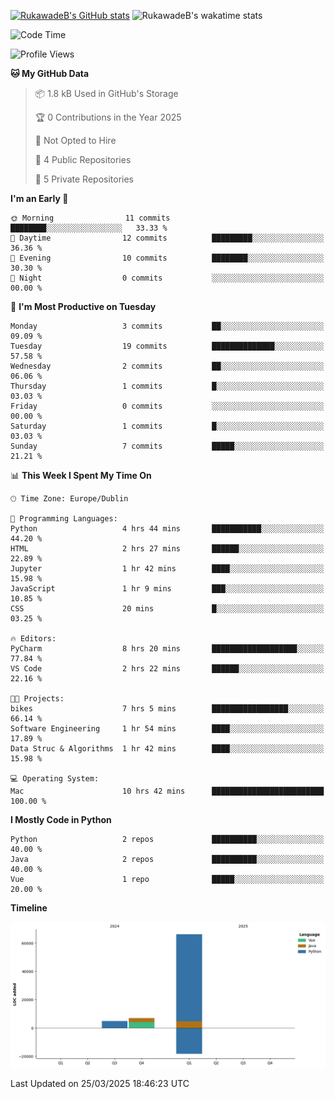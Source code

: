 
[![RukawadeB's GitHub stats](https://github-readme-stats.vercel.app/api?username=RukawadeB&hide=prs&show_icons=true&theme=omni)](https://github.com/anuraghazra/github-readme-stats)
![RukawadeB's wakatime stats](https://github-readme-stats.vercel.app/api/wakatime?username=RukawadeB)

<!--START_SECTION:waka-->
![Code Time](http://img.shields.io/badge/Code%20Time-363%20hrs%2015%20mins-blue)

![Profile Views](http://img.shields.io/badge/Profile%20Views-3-blue)

**🐱 My GitHub Data** 

> 📦 1.8 kB Used in GitHub's Storage 
 > 
> 🏆 0 Contributions in the Year 2025
 > 
> 🚫 Not Opted to Hire
 > 
> 📜 4 Public Repositories 
 > 
> 🔑 5 Private Repositories 
 > 
**I'm an Early 🐤** 

```text
🌞 Morning                11 commits          ████████░░░░░░░░░░░░░░░░░   33.33 % 
🌆 Daytime                12 commits          █████████░░░░░░░░░░░░░░░░   36.36 % 
🌃 Evening                10 commits          ████████░░░░░░░░░░░░░░░░░   30.30 % 
🌙 Night                  0 commits           ░░░░░░░░░░░░░░░░░░░░░░░░░   00.00 % 
```
📅 **I'm Most Productive on Tuesday** 

```text
Monday                   3 commits           ██░░░░░░░░░░░░░░░░░░░░░░░   09.09 % 
Tuesday                  19 commits          ██████████████░░░░░░░░░░░   57.58 % 
Wednesday                2 commits           ██░░░░░░░░░░░░░░░░░░░░░░░   06.06 % 
Thursday                 1 commits           █░░░░░░░░░░░░░░░░░░░░░░░░   03.03 % 
Friday                   0 commits           ░░░░░░░░░░░░░░░░░░░░░░░░░   00.00 % 
Saturday                 1 commits           █░░░░░░░░░░░░░░░░░░░░░░░░   03.03 % 
Sunday                   7 commits           █████░░░░░░░░░░░░░░░░░░░░   21.21 % 
```


📊 **This Week I Spent My Time On** 

```text
🕑︎ Time Zone: Europe/Dublin

💬 Programming Languages: 
Python                   4 hrs 44 mins       ███████████░░░░░░░░░░░░░░   44.20 % 
HTML                     2 hrs 27 mins       ██████░░░░░░░░░░░░░░░░░░░   22.89 % 
Jupyter                  1 hr 42 mins        ████░░░░░░░░░░░░░░░░░░░░░   15.98 % 
JavaScript               1 hr 9 mins         ███░░░░░░░░░░░░░░░░░░░░░░   10.85 % 
CSS                      20 mins             █░░░░░░░░░░░░░░░░░░░░░░░░   03.25 % 

🔥 Editors: 
PyCharm                  8 hrs 20 mins       ███████████████████░░░░░░   77.84 % 
VS Code                  2 hrs 22 mins       ██████░░░░░░░░░░░░░░░░░░░   22.16 % 

🐱‍💻 Projects: 
bikes                    7 hrs 5 mins        █████████████████░░░░░░░░   66.14 % 
Software Engineering     1 hr 54 mins        ████░░░░░░░░░░░░░░░░░░░░░   17.89 % 
Data Struc & Algorithms  1 hr 42 mins        ████░░░░░░░░░░░░░░░░░░░░░   15.98 % 

💻 Operating System: 
Mac                      10 hrs 42 mins      █████████████████████████   100.00 % 
```

**I Mostly Code in Python** 

```text
Python                   2 repos             ██████████░░░░░░░░░░░░░░░   40.00 % 
Java                     2 repos             ██████████░░░░░░░░░░░░░░░   40.00 % 
Vue                      1 repo              █████░░░░░░░░░░░░░░░░░░░░   20.00 % 
```



**Timeline**

![Lines of Code chart](https://raw.githubusercontent.com/RukawadeB/RukawadeB/main/assets/bar_graph.png)


 Last Updated on 25/03/2025 18:46:23 UTC
<!--END_SECTION:waka-->



